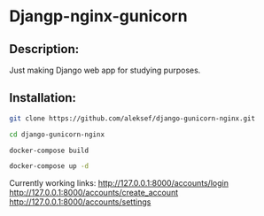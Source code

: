 # Djangp-nginx-gunicorn

## Description:

Just making Django web app for studying purposes.

## Installation:

```sh
git clone https://github.com/aleksef/django-gunicorn-nginx.git
```
```sh
cd django-gunicorn-nginx
```
```sh
docker-compose build
```
```sh
docker-compose up -d
```

Currently working links:
http://127.0.0.1:8000/accounts/login
http://127.0.0.1:8000/accounts/create_account
http://127.0.0.1:8000/accounts/settings
